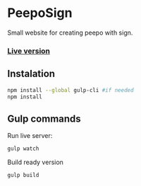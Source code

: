 # PeepoSign

Small website for creating peepo with sign.

### [Live version](https://dominikobuch.github.io/peepoSign/)

## Instalation

```bash
npm install --global gulp-cli #if needed
npm install
```

## Gulp commands
Run live server:
```javascript
gulp watch
```
Build ready version 
```javascript
gulp build
```
